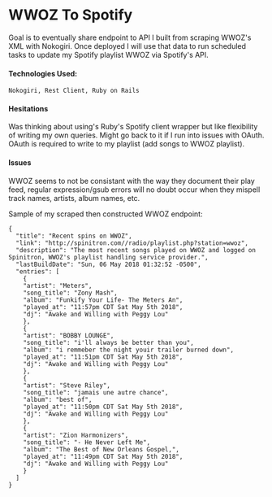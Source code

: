 # WWOZ To Spotify
Goal is to eventually share endpoint to API I built from scraping WWOZ's XML with Nokogiri. Once deployed I will use that data to run scheduled tasks to update my Spotify playlist WWOZ via Spotify's API.

#### Technologies Used:
`Nokogiri, Rest Client, Ruby on Rails`

#### Hesitations
Was thinking about using's Ruby's Spotify client wrapper but like flexibility of writing my own queries. Might go back to it if I run into issues with OAuth. OAuth is required to write to my playlist (add songs to WWOZ playlist).

#### Issues
WWOZ seems to not be consistant with the way they document their play feed, regular expression/gsub errors will no doubt occur when they mispell track names, artists, album names, etc.


Sample of my scraped then constructed WWOZ endpoint: 
```
{
  "title": "Recent spins on WWOZ",
  "link": "http://spinitron.com//radio/playlist.php?station=wwoz",
  "description": "The most recent songs played on WWOZ and logged on Spinitron, WWOZ's playlist handling service provider.",
  "lastBuildDate": "Sun, 06 May 2018 01:32:52 -0500",
  "entries": [
    {
    "artist": "Meters",
    "song_title": "Zony Mash",
    "album": "Funkify Your Life- The Meters An",
    "played_at": "11:57pm CDT Sat May 5th 2018",
    "dj": "Awake and Willing with Peggy Lou"
    },
    {
    "artist": "BOBBY LOUNGE",
    "song_title": "i'll always be better than you",
    "album": "i remmeber the night youir trailer burned down",
    "played_at": "11:51pm CDT Sat May 5th 2018",
    "dj": "Awake and Willing with Peggy Lou"
    },
    {
    "artist": "Steve Riley",
    "song_title": "jamais une autre chance",
    "album": "best of",
    "played_at": "11:50pm CDT Sat May 5th 2018",
    "dj": "Awake and Willing with Peggy Lou"
    },
    {
    "artist": "Zion Harmonizers",
    "song_title": "- He Never Left Me",
    "album": "The Best of New Orleans Gospel,",
    "played_at": "11:49pm CDT Sat May 5th 2018",
    "dj": "Awake and Willing with Peggy Lou"
    }
  ]
}
```

